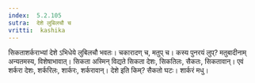 ```yaml
---
index:  5.2.105
sutra:  देशे लुबिलचौ च
vritti:  kashika 
---
```


सिकताशर्कराभ्यां देशे ऽभिधेये लुबिलचौ भवतः। चकारादण् च, मतुप् च। कस्य पुनरयं लुप्? मतुबादीनाम् अन्यतमस्य, विशेषाभावात्। सिकता अस्मिन् विद्यते सिकता देशः, सिकतिलः, सैकतः, सिकतावान्। एवं शर्करा देशः, शर्करिलः, शार्करः, शर्करावान्। देशे इति किम्? सैकतो घटः। शार्करं मधु।

